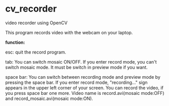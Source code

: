 # cv_recorder
video recorder using OpenCV

This program records video with the webcam on your laptop.

**function:**

esc: quit the record program.

tab: You can switch mosaic ON/OFF. If you enter record mode, you can't switch mosaic mode. It must be switch in preview mode if you want.

space bar: You can switch between recording mode and preview mode by pressing the space bar. If you enter record mode, "recording..." sign appears in the upper left corner of your screen.
You can record the video, if you press space bar one more. Video name is record.avi(mosaic mode:OFF) and record_mosaic.avi(mosaic mode:ON).
